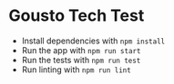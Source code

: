 # Gousto Tech Test

* Install dependencies with `npm install`
* Run the app with `npm run start`
* Run the tests with `npm run test`
* Run linting with `npm run lint`